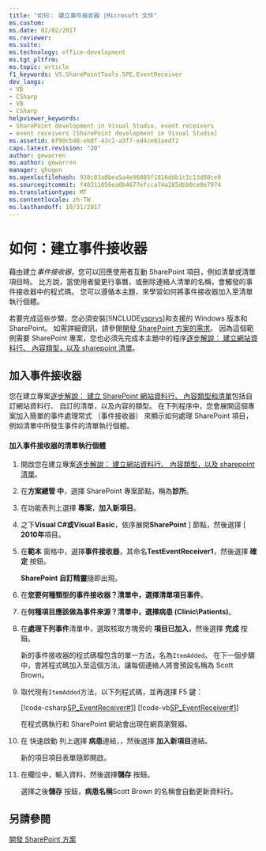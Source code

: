 ```yaml
---
title: "如何： 建立事件接收器 |Microsoft 文件"
ms.custom: 
ms.date: 02/02/2017
ms.reviewer: 
ms.suite: 
ms.technology: office-development
ms.tgt_pltfrm: 
ms.topic: article
f1_keywords: VS.SharePointTools.SPE.EventReceiver
dev_langs:
- VB
- CSharp
- VB
- CSharp
helpviewer_keywords:
- SharePoint development in Visual Studio, event receivers
- event receivers [SharePoint development in Visual Studio]
ms.assetid: 6f90cb48-eb8f-43c2-a3f7-ed4ce81aedf2
caps.latest.revision: "20"
author: gewarren
ms.author: gewarren
manager: ghogen
ms.openlocfilehash: 938c03a0bea5a4e96885f1816ddb1c1c13d80ce0
ms.sourcegitcommit: f40311056ea0b4677efcca74a285dbb0ce0e7974
ms.translationtype: MT
ms.contentlocale: zh-TW
ms.lasthandoff: 10/31/2017
---
```

# <a name="how-to-create-an-event-receiver"></a>如何：建立事件接收器
  藉由建立*事件接收器*，您可以回應使用者互動 SharePoint 項目，例如清單或清單項目時。 比方說，當使用者變更行事曆，或刪除連絡人清單的名稱，會觸發的事件接收器中的程式碼。 您可以遵循本主題，來學習如何將事件接收器加入至清單執行個體。  
  
 若要完成這些步驟，您必須安裝[!INCLUDE[vsprvs](../sharepoint/includes/vsprvs-md.md)]和支援的 Windows 版本和 SharePoint。 如需詳細資訊，請參閱[開發 SharePoint 方案的需求](../sharepoint/requirements-for-developing-sharepoint-solutions.md)。 因為這個範例需要 SharePoint 專案，您也必須先完成本主題中的程序[逐步解說： 建立網站資料行、 內容類型，以及 sharepoint 清單](../sharepoint/walkthrough-create-a-site-column-content-type-and-list-for-sharepoint.md)。  
  
## <a name="adding-an-event-receiver"></a>加入事件接收器  
 您在建立專案[逐步解說： 建立 SharePoint 網站資料行、 內容類型和清單](../sharepoint/walkthrough-create-a-site-column-content-type-and-list-for-sharepoint.md)包括自訂網站資料行、 自訂的清單，以及內容的類型。 在下列程序中，您會展開這個專案加入簡單的事件處理常式 （事件接收器） 來顯示如何處理 SharePoint 項目，例如清單中所發生事件的清單執行個體。  
  
#### <a name="to-add-an-event-receiver-to-the-list-instance"></a>加入事件接收器的清單執行個體  
  
1.  開啟您在建立專案[逐步解說： 建立網站資料行、 內容類型，以及 sharepoint 清單](../sharepoint/walkthrough-create-a-site-column-content-type-and-list-for-sharepoint.md)。  
  
2.  在**方案總管 中**，選擇 SharePoint 專案節點，稱為**診所**。  
  
3.  在功能表列上選擇 **專案**，**加入新項目**。  
  
4.  之下**Visual C#**或**Visual Basic**，依序展開**SharePoint** ] 節點，然後選擇 [ **2010年**項目。  
  
5.  在**範本** 窗格中，選擇**事件接收器**，其命名**TestEventReceiver1**，然後選擇  **確定**  按鈕。  
  
     **SharePoint 自訂精靈**隨即出現。  
  
6.  在**您要何種類型的事件接收器？**清單中，選擇**清單項目事件**。  
  
7.  在**何種項目應該做為事件來源？**清單中，選擇**病患 (Clinic\Patients)**。  
  
8.  在**處理下列事件**清單中，選取核取方塊旁的 **項目已加入**，然後選擇 **完成** 按鈕。  
  
     新的事件接收器的程式碼檔包含的單一方法，名為`ItemAdded`。 在下一個步驟中，會將程式碼加入至這個方法，讓每個連絡人將會預設名稱為 Scott Brown。  
  
9. 取代現有`ItemAdded`方法，以下列程式碼，並再選擇 F5 鍵：  
  
     [!code-csharp[SP_EventReceiver#1](../sharepoint/codesnippet/CSharp/CustomField1/TestEventReceiver1/TestEventReceiver1.cs#1)]
     [!code-vb[SP_EventReceiver#1](../sharepoint/codesnippet/VisualBasic/CustomField1_VB/EventReceiver1/EventReceiver1.vb#1)]  
  
     在程式碼執行和 SharePoint 網站會出現在網頁瀏覽器。  
  
10. 在 快速啟動 列上選擇 **病患**連結，，然後選擇 **加入新項目**連結。  
  
     新的項目項目表單隨即開啟。  
  
11. 在欄位中，輸入資料，然後選擇**儲存** 按鈕。  
  
     選擇之後**儲存** 按鈕，**病患名稱**Scott Brown 的名稱會自動更新資料行。  
  
## <a name="see-also"></a>另請參閱  
 [開發 SharePoint 方案](../sharepoint/developing-sharepoint-solutions.md)  
  
  